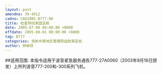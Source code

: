 ```yaml
---
layout: post
amendno: 39-4912
cadno: CAD2005-B777-06
title: 检查导线束固定板
date: 2005-07-06 00:00:00 +0800
effdate: 2005-08-01 00:00:00 +0800
tag: B777
categories: 民航中南地区管理局适航审定处
author: 钟颖芬
---
```


##适用范围:
本指令适用于波音紧急服务通告777-27A0060（2003年9月18日颁发）上所列波音777-200和-300系列飞机。


